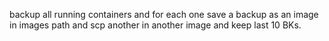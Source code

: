 backup all running containers and for each one save a backup as an image in images path and scp another in another image and keep last 10 BKs.
